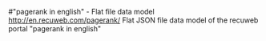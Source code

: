 #"pagerank in english" - Flat file data model
http://en.recuweb.com/pagerank/
Flat JSON file data model of the recuweb portal "pagerank in english"
